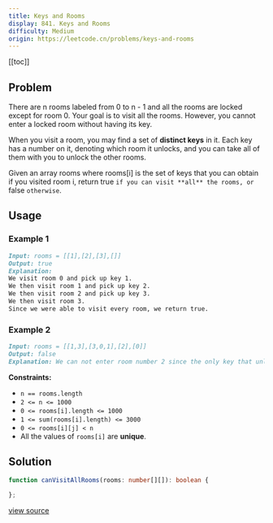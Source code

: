 ```yaml
---
title: Keys and Rooms
display: 841. Keys and Rooms
difficulty: Medium
origin: https://leetcode.cn/problems/keys-and-rooms
---
```


[[toc]]

## Problem

There are n rooms labeled from 0 to n - 1 and all the rooms are locked except for room 0. Your goal is to visit all the rooms. However, you cannot enter a locked room without having its key.

When you visit a room, you may find a set of **distinct keys** in it. Each key has a number on it, denoting which room it unlocks, and you can take all of them with you to unlock the other rooms.

Given an array rooms where rooms[i] is the set of keys that you can obtain if you visited room i, return true `if you can visit **all** the rooms, or` false `otherwise`.

## Usage

### Example 1

```md
Input: rooms = [[1],[2],[3],[]]
Output: true
Explanation:
We visit room 0 and pick up key 1.
We then visit room 1 and pick up key 2.
We then visit room 2 and pick up key 3.
We then visit room 3.
Since we were able to visit every room, we return true.
```

### Example 2

```md
Input: rooms = [[1,3],[3,0,1],[2],[0]]
Output: false
Explanation: We can not enter room number 2 since the only key that unlocks it is in that room.
```

**Constraints:**

- <code>n == rooms.length</code>
- <code>2 &lt;= n &lt;= 1000</code>
- <code>0 &lt;= rooms[i].length &lt;= 1000</code>
- <code>1 &lt;= sum(rooms[i].length) &lt;= 3000</code>
- <code>0 &lt;= rooms[i][j] &lt; n</code>
- All the values of <code>rooms[i]</code> are **unique**.

## Solution

```ts
function canVisitAllRooms(rooms: number[][]): boolean {

};
```

[view source](https://leetcode.cn/problems/keys-and-rooms)
